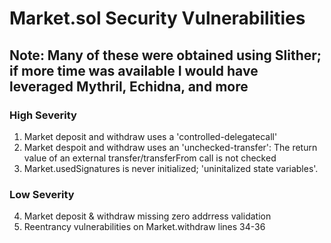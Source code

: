 # Market.sol Security Vulnerabilities 

## Note: Many of these were obtained using Slither; if more time was available I would have leveraged Mythril, Echidna, and more 

### High Severity

1. Market deposit and withdraw uses a 'controlled-delegatecall'
2. Market despoit and withdraw uses an 'unchecked-transfer': The return value of an external transfer/transferFrom call is not checked
3. Market.usedSignatures is never initialized; 'uninitalized state variables'.

### Low Severity 

4. Market deposit & withdraw missing zero addrress validation
5. Reentrancy vulnerabilities on Market.withdraw lines 34-36




